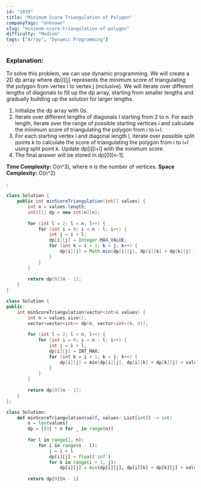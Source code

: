 ```yaml
---
id: "1039"
title: "Minimum Score Triangulation of Polygon"
companyTags: "Unknown"
slug: "minimum-score-triangulation-of-polygon"
difficulty: "Medium"
tags: ["Array", "Dynamic Programming"]
---
```


### Explanation:
To solve this problem, we can use dynamic programming. We will create a 2D dp array where dp[i][j] represents the minimum score of triangulating the polygon from vertex i to vertex j (inclusive). We will iterate over different lengths of diagonals to fill up the dp array, starting from smaller lengths and gradually building up the solution for larger lengths.

1. Initialize the dp array with 0s.
2. Iterate over different lengths of diagonals l starting from 2 to n. For each length, iterate over the range of possible starting vertices i and calculate the minimum score of triangulating the polygon from i to i+l.
3. For each starting vertex i and diagonal length l, iterate over possible split points k to calculate the score of triangulating the polygon from i to i+l using split point k. Update dp[i][i+l] with the minimum score.
4. The final answer will be stored in dp[0][n-1].

**Time Complexity:** O(n^3), where n is the number of vertices.
**Space Complexity:** O(n^2)

:

```java
class Solution {
    public int minScoreTriangulation(int[] values) {
        int n = values.length;
        int[][] dp = new int[n][n];
        
        for (int l = 2; l < n; l++) {
            for (int i = 0; i < n - l; i++) {
                int j = i + l;
                dp[i][j] = Integer.MAX_VALUE;
                for (int k = i + 1; k < j; k++) {
                    dp[i][j] = Math.min(dp[i][j], dp[i][k] + dp[k][j] + values[i] * values[j] * values[k]);
                }
            }
        }
        
        return dp[0][n - 1];
    }
}
```

```cpp
class Solution {
public:
    int minScoreTriangulation(vector<int>& values) {
        int n = values.size();
        vector<vector<int>> dp(n, vector<int>(n, 0));
        
        for (int l = 2; l < n; l++) {
            for (int i = 0; i < n - l; i++) {
                int j = i + l;
                dp[i][j] = INT_MAX;
                for (int k = i + 1; k < j; k++) {
                    dp[i][j] = min(dp[i][j], dp[i][k] + dp[k][j] + values[i] * values[j] * values[k]);
                }
            }
        }
        
        return dp[0][n - 1];
    }
};
```

```python
class Solution:
    def minScoreTriangulation(self, values: List[int]) -> int:
        n = len(values)
        dp = [[0] * n for _ in range(n)]
        
        for l in range(2, n):
            for i in range(n - l):
                j = i + l
                dp[i][j] = float('inf')
                for k in range(i + 1, j):
                    dp[i][j] = min(dp[i][j], dp[i][k] + dp[k][j] + values[i] * values[j] * values[k])
        
        return dp[0][n - 1]
```